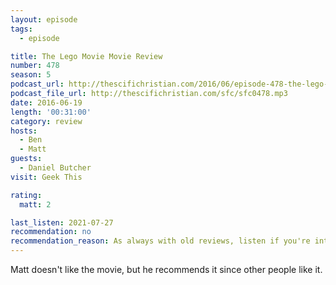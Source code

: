 ```yaml
---
layout: episode
tags:
  - episode

title: The Lego Movie Movie Review
number: 478
season: 5
podcast_url: http://thescifichristian.com/2016/06/episode-478-the-lego-movie-movie-review/
podcast_file_url: http://thescifichristian.com/sfc/sfc0478.mp3
date: 2016-06-19
length: '00:31:00'
category: review
hosts:
  - Ben
  - Matt
guests:
  - Daniel Butcher
visit: Geek This

rating:
  matt: 2

last_listen: 2021-07-27
recommendation: no
recommendation_reason: As always with old reviews, listen if you're interested in discussion on that movie
---
```


Matt doesn't like the movie, but he recommends it since other people like it.